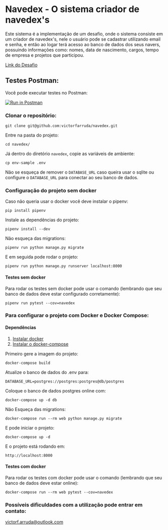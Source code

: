 # Navedex - O sistema criador de navedex's
Este sistema é a implementação de um desafio, onde o sistema consiste em um criador de navedex's, nele o usuário pode se cadastrar utilizando email e senha, e então ao logar terá acesso ao banco de dados dos seus navers, possuindo informações como: nomes, data de nascimento, cargos, tempo de empresa e projetos que 
participou.

[Link do Desafio](Desafio.md)

## Testes Postman:
Você pode executar testes no Postman:

[![Run in Postman](https://run.pstmn.io/button.svg)](https://app.getpostman.com/run-collection/0c34756467d47b944066)

### Clonar o repositório:
```
git clone git@github.com:victorfarruda/navedex.git
```
Entre na pasta do projeto:
```
cd navedex/
```
Já dentro do diretório ```navedex```, copie as variáveis de ambiente:
```
cp env-sample .env
```
Não se esqueça de remover o ```DATABASE_URL``` caso queira usar o sqlite ou configure o ```DATABASE_URL``` para conectar ao seu banco de dados.

### Configuração do projeto sem docker
Caso não queria usar o docker você deve instalar o pipenv:
```
pip install pipenv
```
Instale as dependências do projeto:
```
pipenv install --dev
```
Não esqueça das migrations:
```
pipenv run python manage.py migrate
```
E em seguida pode rodar o projeto:
```
pipenv run python manage.py runserver localhost:8000
```
#### Testes sem docker

Para rodar os testes sem docker pode usar o comando (lembrando que seu banco de dados deve estar configurado corretamente):
```
pipenv run pytest --cov=navedex
```

### Para configurar o projeto com Docker e Docker Compose:

#### Dependências

1. [Instalar docker](https://docs.docker.com/install/)
2. [Instalar o docker-compose](https://docs.docker.com/compose/install/)

Primeiro gere a imagem do projeto:
```
docker-compose build
```
Atualize o banco de dados do .env para:
```
DATABASE_URL=postgres://postgres:postgres@db/postgres
```
Coloque o banco de dados postgres online com:
```
docker-compose up -d db
```
Não Esqueça das migrations:
```
docker-compose run --rm web python manage.py migrate
```
E pode iniciar o projeto:
```
docker-compose up -d
```
E o projeto está rodando em:
```
http://localhost:8000
```
#### Testes com docker

Para rodar os testes com docker pode usar o comando (lembrando que seu banco de dados deve estar online):
```
docker-compose run --rm web pytest --cov=navedex
```

### Possíveis dificuldades com a utilização pode entrar em contato:
victorf.arruda@outlook.com
